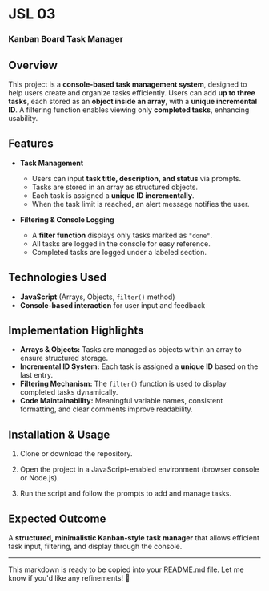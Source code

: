 # JSL 03

### Kanban Board Task Manager

## Overview

This project is a **console-based task management system**, designed to help users create and organize tasks efficiently. Users can add **up to three tasks**, each stored as an **object inside an array**, with a **unique incremental ID**. A filtering function enables viewing only **completed tasks**, enhancing usability.

## Features

- **Task Management**

  - Users can input **task title, description, and status** via prompts.
  - Tasks are stored in an array as structured objects.
  - Each task is assigned a **unique ID incrementally**.
  - When the task limit is reached, an alert message notifies the user.

- **Filtering & Console Logging**
  - A **filter function** displays only tasks marked as `"done"`.
  - All tasks are logged in the console for easy reference.
  - Completed tasks are logged under a labeled section.

## Technologies Used

- **JavaScript** (Arrays, Objects, `filter()` method)
- **Console-based interaction** for user input and feedback

## Implementation Highlights

- **Arrays & Objects:** Tasks are managed as objects within an array to ensure structured storage.
- **Incremental ID System:** Each task is assigned a **unique ID** based on the last entry.
- **Filtering Mechanism:** The `filter()` function is used to display completed tasks dynamically.
- **Code Maintainability:** Meaningful variable names, consistent formatting, and clear comments improve readability.

## Installation & Usage

1. Clone or download the repository.

2. Open the project in a JavaScript-enabled environment (browser console or Node.js).

3. Run the script and follow the prompts to add and manage tasks.

## Expected Outcome

A **structured, minimalistic Kanban-style task manager** that allows efficient task input, filtering, and display through the console.

---

This markdown is ready to be copied into your README.md file. Let me know if you'd like any refinements! 🚀
